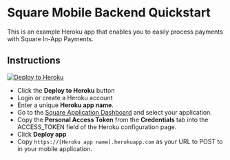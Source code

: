 # Square Mobile Backend Quickstart

This is an example Heroku app that enables you to easily process payments with Square In-App Payments.

## Instructions

[![Deploy to Heroku](https://www.herokucdn.com/deploy/button.svg)](https://heroku.com/deploy?template=https://github.com/mootrichard/quickstart-mobile-backend/tree/master)

* Click the **Deploy to Heroku** button
* Login or create a Heroku account
* Enter a unique **Heroku app name**.
* Go to the [Square Application Dashboard](https://connect.squareup.com/apps) and select your application.
* Copy the **Personal Access Token** from the **Credentials** tab into the ACCESS_TOKEN field of the Heroku configuration page.
* Click **Deploy app**
* Copy `https://[Heroku app name].herokuapp.com` as your URL to POST to in your mobile application.